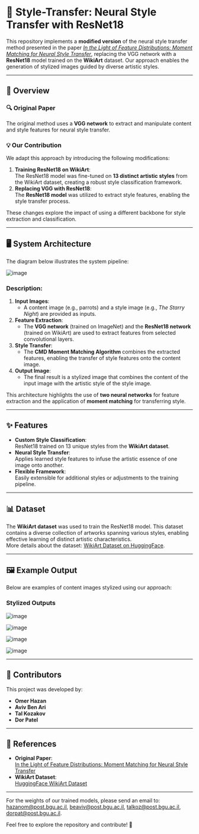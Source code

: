 # 🎨 Style-Transfer: Neural Style Transfer with ResNet18

This repository implements a **modified version** of the neural style transfer method presented in the paper [*In the Light of Feature Distributions: Moment Matching for Neural Style Transfer*](https://arxiv.org/abs/2103.07208), replacing the VGG network with a **ResNet18** model trained on the **WikiArt** dataset. Our approach enables the generation of stylized images guided by diverse artistic styles.

---

## 📖 Overview

### 🔍 Original Paper
The original method uses a **VGG network** to extract and manipulate content and style features for neural style transfer.

### 💡 Our Contribution
We adapt this approach by introducing the following modifications:
1. **Training ResNet18 on WikiArt**:  
   The ResNet18 model was fine-tuned on **13 distinct artistic styles** from the WikiArt dataset, creating a robust style classification framework.
2. **Replacing VGG with ResNet18**:  
   The **ResNet18 model** was utilized to extract style features, enabling the style transfer process.

These changes explore the impact of using a different backbone for style extraction and classification.

---

## 🖥️ System Architecture

The diagram below illustrates the system pipeline:

![image](https://github.com/user-attachments/assets/e6108469-c4c3-4152-96d1-9c740145f9a1)

### Description:
1. **Input Images**:  
   - A content image (e.g., parrots) and a style image (e.g., *The Starry Night*) are provided as inputs.  
2. **Feature Extraction**:  
   - The **VGG network** (trained on ImageNet) and the **ResNet18 network** (trained on WikiArt) are used to extract features from selected convolutional layers.
3. **Style Transfer**:  
   - The **CMD Moment Matching Algorithm** combines the extracted features, enabling the transfer of style features onto the content image.
4. **Output Image**:  
   - The final result is a stylized image that combines the content of the input image with the artistic style of the style image.

This architecture highlights the use of **two neural networks** for feature extraction and the application of **moment matching** for transferring style.

---

## ✨ Features

- **Custom Style Classification**:  
  ResNet18 trained on 13 unique styles from the **WikiArt dataset**.
- **Neural Style Transfer**:  
  Applies learned style features to infuse the artistic essence of one image onto another.
- **Flexible Framework**:  
  Easily extensible for additional styles or adjustments to the training pipeline.

---

## 📊 Dataset

The **WikiArt dataset** was used to train the ResNet18 model. This dataset contains a diverse collection of artworks spanning various styles, enabling effective learning of distinct artistic characteristics.  
More details about the dataset: [WikiArt Dataset on HuggingFace](https://huggingface.co/datasets/huggan/wikiart).

---

## 🖼️ Example Output

Below are examples of content images stylized using our approach:


### Stylized Outputs
![image](https://github.com/user-attachments/assets/5fe9d6b9-3080-4af5-b084-af88ab5b7da2)

![image](https://github.com/user-attachments/assets/af7dc40c-6716-45ec-8c23-dbc04030eabd)

![image](https://github.com/user-attachments/assets/3d3ebb5c-9853-4204-86a0-8d93536a4b21)

![image](https://github.com/user-attachments/assets/799eb7da-d39c-4ead-abdb-8bb0b0ccfcd9)

---
## 👥 Contributors

This project was developed by:

- **Omer Hazan**
- **Aviv Ben Ari**
- **Tal Kozakov**
- **Dor Patel**

---
## 📂 References

- **Original Paper**:  
  [In the Light of Feature Distributions: Moment Matching for Neural Style Transfer](https://arxiv.org/abs/2103.07208)
- **WikiArt Dataset**:  
  [HuggingFace WikiArt Dataset](https://huggingface.co/datasets/huggan/wikiart)

---
For the weights of our trained models, please send an email to: hazanom@post.bgu.ac.il, beaviv@post.bgu.ac.il, talkoz@post.bgu.ac.il, dorpat@post.bgu.ac.il.

Feel free to explore the repository and contribute! 🚀
